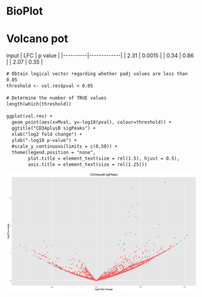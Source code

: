 # BioPlot

# Volcano pot

input 
|   LFC    |    p value  |
|----------|-------------|
|   2.31   |    0.0015   |
|   0.34   |    0.86     |
|   2.07   |    0.35     |

```
# Obtain logical vector regarding whether padj values are less than 0.05
threshold <- vol.res$pval < 0.05 

# Determine the number of TRUE values
length(which(threshold))

ggplot(vol.res) +
  geom_point(aes(x=Mval, y=-log10(pval), colour=threshold)) +
  ggtitle("CD34plusB sigPeaks") +
  xlab("log2 fold change") + 
  ylab("-log10 p-value") +
  #scale_y_continuous(limits = c(0,50)) +
  theme(legend.position = "none",
        plot.title = element_text(size = rel(1.5), hjust = 0.5),
        axis.title = element_text(size = rel(1.25)))
```
![image](https://github.com/Aceculuses/BioPlot/blob/main/CD34plusB.sigPeaks.volcano.png)




